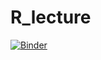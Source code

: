 # R_lecture

[![Binder](https://mybinder.org/badge_logo.svg)](https://mybinder.org/v2/gh/anoyaro84/R_lecture/master?urlpath=rstudio)

